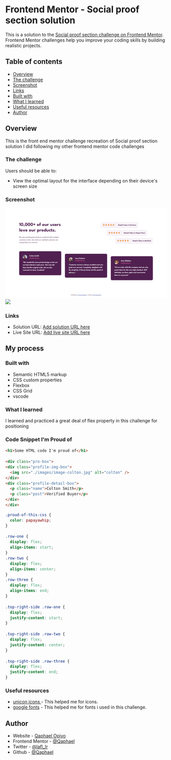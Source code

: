 # Frontend Mentor - Social proof section solution

This is a solution to the [Social proof section challenge on Frontend Mentor](https://www.frontendmentor.io/challenges/social-proof-section-6e0qTv_bA). Frontend Mentor challenges help you improve your coding skills by building realistic projects. 

## Table of contents

-   [Overview](#overview)
  - [The challenge](#the-challenge)
  - [Screenshot](#screenshot)
  - [Links](#links)
  - [Built with](#built-with)
  - [What I learned](#what-i-learned)
  - [Useful resources](#useful-resources)
  - [Author](#author)


## Overview
This is the front end mentor challenge recreation of Social proof section solution I did following my other frontend mentor code challenges

### The challenge

Users should be able to:

- View the optimal layout for the interface depending on their device's screen size

### Screenshot

![](./screenshots/desktop-view.png)
![](./screenshots/mobile-vew.png)

### Links

- Solution URL: [Add solution URL here](https://your-solution-url.com)
- Live Site URL: [Add live site URL here](https://your-live-site-url.com)

## My process

### Built with

- Semantic HTML5 markup
- CSS custom properties
- Flexbox
- CSS Grid
- vscode

### What I learned

I learned and practiced a great deal of flex property in this challenge for positioning

### Code Snippet I'm Proud of

```html
<h1>Some HTML code I'm proud of</h1>

<div class="pro-box">
<div class="profile-img-box">
  <img src="./images/image-colton.jpg" alt="colton" />
</div>
<div class="profile-detail-box">
  <p class="name">Colton Smith</p>
  <p class="post">Verified Buyer</p>
</div>
</div>
```
```css
.proud-of-this-css {
  color: papayawhip;
}

.row-one {
  display: flex;
  align-items: start;
}
.row-two {
  display: flex;
  align-items: center;
}
.row-three {
  display: flex;
  align-items: end;
}

.top-right-side .row-one {
  display: flex;
  justify-content: start;
}

.top-right-side .row-two {
  display: flex;
  justify-content: center;
}

.top-right-side .row-three {
  display: flex;
  justify-content: end;
}

```

### Useful resources

- [unicon icons ](https://iconscout.com/unicons) - This helped me for icons.
- [google fonts](https://fonts.google.com/) - This helped me for fonts i used in this challenge.

## Author

- Website - [Qaphael Opiyo](https://qaphael-portfolio-website.web.app/)
- Frontend Mentor - [@Qaphael](https://www.frontendmentor.io/profile/Qaphael)
- Twitter - [@lafl_lr](https://twitter.com/Laflo_lr)
- Github - [@Qaphael](https://github.com/Qaphael)

